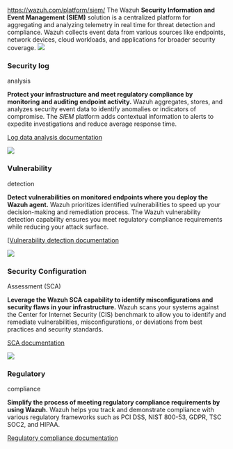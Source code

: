 https://wazuh.com/platform/siem/
The Wazuh **Security Information and Event Management (SIEM)** solution is a centralized platform for aggregating and analyzing telemetry in real time for threat detection and compliance. Wazuh collects event data from various sources like endpoints, network devices, cloud workloads, and applications for broader security coverage.
![](https://wazuh.com/wp-content/themes/wazuh-v3/assets/images/platform/security-log-analysis.png?ver=1.1.1)

### Security log  
analysis

**Protect your infrastructure and meet regulatory compliance by monitoring and auditing endpoint activity.** Wazuh aggregates, stores, and analyzes security event data to identify anomalies or indicators of compromise. The _SIEM_ platform adds contextual information to alerts to expedite investigations and reduce average response time.

[Log data analysis documentation](https://documentation.wazuh.com/current/getting-started/use-cases/log-analysis.html) 

![](https://wazuh.com/wp-content/themes/wazuh-v3/assets/images/platform/vulnerability-detection.png?ver=0.0.1)

### Vulnerability  
detection

**Detect vulnerabilities on monitored endpoints where you deploy the Wazuh agent.** Wazuh prioritizes identified vulnerabilities to speed up your decision-making and remediation process. The Wazuh vulnerability detection capability ensures you meet regulatory compliance requirements while reducing your attack surface.

[[Vulnerability detection documentation](https://documentation.wazuh.com/current/user-manual/capabilities/vulnerability-detection/index.html) 

![](https://wazuh.com/wp-content/themes/wazuh-v3/assets/images/platform/security-configuration-assessment.png?ver=1.1.1)

### Security Configuration  
Assessment (SCA)

**Leverage the Wazuh SCA capability to identify misconfigurations and security flaws in your infrastructure.** Wazuh scans your systems against the Center for Internet Security (CIS) benchmark to allow you to identify and remediate vulnerabilities, misconfigurations, or deviations from best practices and security standards.

[SCA documentation](https://documentation.wazuh.com/current/user-manual/capabilities/sec-config-assessment/what-is-it.html) 

![](https://wazuh.com/wp-content/themes/wazuh-v3/assets/images/platform/regulatory-compliance.png?ver=1.1.2)

### Regulatory  
compliance

**Simplify the process of meeting regulatory compliance requirements by using Wazuh.** Wazuh helps you track and demonstrate compliance with various regulatory frameworks such as PCI DSS, NIST 800-53, GDPR, TSC SOC2, and HIPAA.

[Regulatory compliance documentation](https://documentation.wazuh.com/current/compliance/index.html)